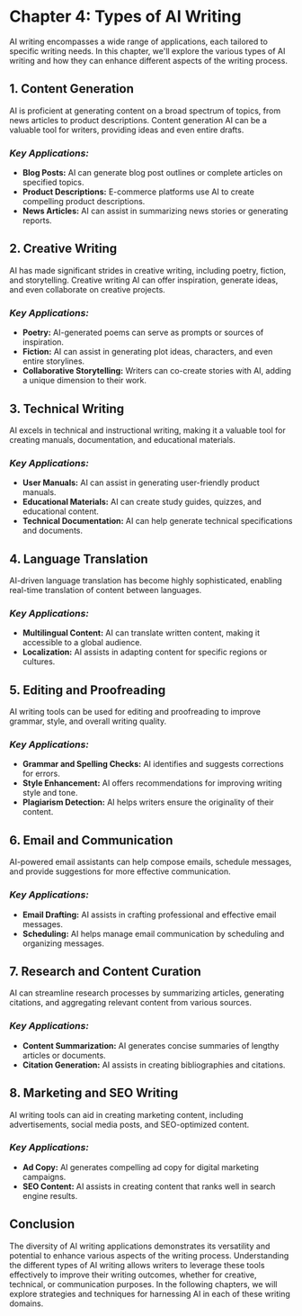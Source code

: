 Chapter 4: Types of AI Writing
==============================

AI writing encompasses a wide range of applications, each tailored to specific writing needs. In this chapter, we'll explore the various types of AI writing and how they can enhance different aspects of the writing process.

**1. Content Generation**
-------------------------

AI is proficient at generating content on a broad spectrum of topics, from news articles to product descriptions. Content generation AI can be a valuable tool for writers, providing ideas and even entire drafts.

### *Key Applications:*

* **Blog Posts:** AI can generate blog post outlines or complete articles on specified topics.
* **Product Descriptions:** E-commerce platforms use AI to create compelling product descriptions.
* **News Articles:** AI can assist in summarizing news stories or generating reports.

**2. Creative Writing**
-----------------------

AI has made significant strides in creative writing, including poetry, fiction, and storytelling. Creative writing AI can offer inspiration, generate ideas, and even collaborate on creative projects.

### *Key Applications:*

* **Poetry:** AI-generated poems can serve as prompts or sources of inspiration.
* **Fiction:** AI can assist in generating plot ideas, characters, and even entire storylines.
* **Collaborative Storytelling:** Writers can co-create stories with AI, adding a unique dimension to their work.

**3. Technical Writing**
------------------------

AI excels in technical and instructional writing, making it a valuable tool for creating manuals, documentation, and educational materials.

### *Key Applications:*

* **User Manuals:** AI can assist in generating user-friendly product manuals.
* **Educational Materials:** AI can create study guides, quizzes, and educational content.
* **Technical Documentation:** AI can help generate technical specifications and documents.

**4. Language Translation**
---------------------------

AI-driven language translation has become highly sophisticated, enabling real-time translation of content between languages.

### *Key Applications:*

* **Multilingual Content:** AI can translate written content, making it accessible to a global audience.
* **Localization:** AI assists in adapting content for specific regions or cultures.

**5. Editing and Proofreading**
-------------------------------

AI writing tools can be used for editing and proofreading to improve grammar, style, and overall writing quality.

### *Key Applications:*

* **Grammar and Spelling Checks:** AI identifies and suggests corrections for errors.
* **Style Enhancement:** AI offers recommendations for improving writing style and tone.
* **Plagiarism Detection:** AI helps writers ensure the originality of their content.

**6. Email and Communication**
------------------------------

AI-powered email assistants can help compose emails, schedule messages, and provide suggestions for more effective communication.

### *Key Applications:*

* **Email Drafting:** AI assists in crafting professional and effective email messages.
* **Scheduling:** AI helps manage email communication by scheduling and organizing messages.

**7. Research and Content Curation**
------------------------------------

AI can streamline research processes by summarizing articles, generating citations, and aggregating relevant content from various sources.

### *Key Applications:*

* **Content Summarization:** AI generates concise summaries of lengthy articles or documents.
* **Citation Generation:** AI assists in creating bibliographies and citations.

**8. Marketing and SEO Writing**
--------------------------------

AI writing tools can aid in creating marketing content, including advertisements, social media posts, and SEO-optimized content.

### *Key Applications:*

* **Ad Copy:** AI generates compelling ad copy for digital marketing campaigns.
* **SEO Content:** AI assists in creating content that ranks well in search engine results.

**Conclusion**
--------------

The diversity of AI writing applications demonstrates its versatility and potential to enhance various aspects of the writing process. Understanding the different types of AI writing allows writers to leverage these tools effectively to improve their writing outcomes, whether for creative, technical, or communication purposes. In the following chapters, we will explore strategies and techniques for harnessing AI in each of these writing domains.
